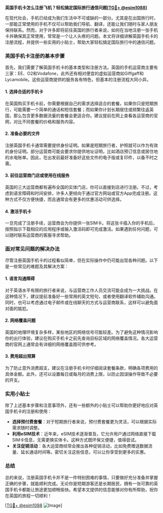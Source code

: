 **英国手机卡怎么注册飞机？轻松搞定国际旅行通信问题[[TG💪+ @esim1088](https://t.me/s/esim1088)]**

在现代社会，手机已经成为我们生活中不可或缺的一部分。尤其是在出国旅行时，一部能正常使用的手机不仅可以帮助我们导航、翻译，还能让我们随时与家人朋友保持联系。然而，对于许多即将前往英国的旅行者来说，如何在当地注册一张手机卡并确保其正常使用，常常是一个让人头疼的问题。本文将详细讲解英国手机卡的注册流程，并提供一些实用的小贴士，帮助大家轻松搞定国际旅行中的通信问题。

### 英国手机卡注册的基本步骤

首先，我们需要了解英国手机卡的基本类型和注册方法。英国的手机运营商主要有三家：EE、O2和Vodafone，此外还有相对便宜的虚拟运营商如Giffgaff和Lycamobile。这些运营商提供的服务各有特色，但基本的注册流程大同小异。

#### 1. **选择合适的手机卡**
在英国购买手机卡前，你需要根据自己的需求选择适合的套餐。如果你只是短期旅行，可能需要一个简单的通话和短信套餐；而如果你计划长期居住或频繁往返英国，那么包含更多数据流量的套餐会更适合你。建议提前在网上查看各运营商的官网，对比不同套餐的价格和服务内容。

#### 2. **准备必要的文件**
注册英国手机卡通常需要提供身份证明。如果是短期旅行者，护照就可以作为有效的身份证明。部分运营商可能会要求你提供地址证明，比如酒店预订信息或居住地的水电账单。因此，在出发前最好准备好这些文件的电子版或复印件，以备不时之需。

#### 3. **前往运营商门店或使用在线服务**
英国的三大运营商都有遍布全国的实体门店，你可以直接到店进行注册。不过，考虑到语言障碍和时间安排，许多人更倾向于通过官方网站或官方App完成注册。这种方式不仅方便快捷，而且通常会有更多的优惠活动可供选择。

#### 4. **激活手机卡**
一旦完成了注册手续，运营商会为你提供一张SIM卡。将这张卡插入你的手机后，按照指示下载相应的应用程序或输入激活码即可完成激活。如果遇到任何问题，可以随时联系运营商的客服寻求帮助。

### 面对常见问题的解决办法

尽管注册英国手机卡的过程看似简单，但在实际操作中仍可能出现各种问题。以下是一些常见的难题及其解决方案：

#### 1. **语言沟通障碍**
对于英语水平有限的旅行者来说，与运营商工作人员交流可能会成为一大挑战。在这种情况下，建议提前准备好一些常用的英文短句，或者使用翻译软件辅助沟通。同时，也可以考虑通过电子邮件或在线聊天的方式与运营商联系，这样可以避免面对面的尴尬。

#### 2. **网络覆盖问题**
英国的地理环境复杂多样，某些地区的网络信号可能较差。为了避免这种情况影响你的出行体验，建议在购买手机卡之前先查询目标区域的网络覆盖情况。各大运营商的官网上通常会有详细的网络覆盖图可供参考。

#### 3. **费用超出预算**
为了防止意外消费超支，建议在注册手机卡时仔细阅读套餐条款，明确各项费用的具体金额。此外，还可以设置每日或每月的消费上限，以防止因误操作导致不必要的开支。

### 实用小贴士

除了上述基本步骤和注意事项外，还有一些额外的小贴士可以帮助你更好地应对英国手机卡的注册和使用：

- **选择预付费套餐**：对于短期旅行者来说，预付费套餐更为灵活，可以根据实际需求随时调整。
- **利用eSIM技术**：近年来，eSIM技术逐渐普及，它允许用户通过网络直接下载SIM卡信息，无需更换实体卡。这种方式既环保又便捷，值得尝试。
- **关注促销活动**：各大运营商经常会推出各种促销活动，比如免费赠送数据流量、延长通话时间等。密切关注这些信息，可以让你享受到更多的实惠。

### 总结

总的来说，注册英国手机卡并不是一件特别困难的事情，只要做好充分准备并掌握正确的步骤，就能顺利完成。无论你是短期游客还是长期居民，拥有一张可靠的英国手机卡都能让旅途更加顺畅愉快。希望本文提供的信息能够对你有所帮助，祝你在英国的旅程一切顺利！

[[TG💪+ @esim1088](https://t.me/s/esim1088) ![Image](https://i.postimg.cc/4NQfJmqS/Snipaste-2025-05-13-00-14-12.png)]